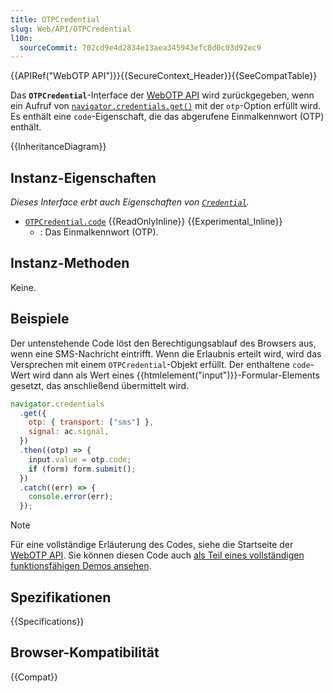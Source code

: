 ```yaml
---
title: OTPCredential
slug: Web/API/OTPCredential
l10n:
  sourceCommit: 702cd9e4d2834e13aea345943efc8d0c03d92ec9
---
```


{{APIRef("WebOTP API")}}{{SecureContext_Header}}{{SeeCompatTable}}

Das **`OTPCredential`**-Interface der [WebOTP API](/de/docs/Web/API/WebOTP_API) wird zurückgegeben, wenn ein Aufruf von [`navigator.credentials.get()`](/de/docs/Web/API/CredentialsContainer/get) mit der `otp`-Option erfüllt wird. Es enthält eine `code`-Eigenschaft, die das abgerufene Einmalkennwort (OTP) enthält.

{{InheritanceDiagram}}

## Instanz-Eigenschaften

_Dieses Interface erbt auch Eigenschaften von [`Credential`](/de/docs/Web/API/Credential)._

- [`OTPCredential.code`](/de/docs/Web/API/OTPCredential/code) {{ReadOnlyInline}} {{Experimental_Inline}}
  - : Das Einmalkennwort (OTP).

## Instanz-Methoden

Keine.

## Beispiele

Der untenstehende Code löst den Berechtigungsablauf des Browsers aus, wenn eine SMS-Nachricht eintrifft. Wenn die Erlaubnis erteilt wird, wird das Versprechen mit einem `OTPCredential`-Objekt erfüllt. Der enthaltene `code`-Wert wird dann als Wert eines {{htmlelement("input")}}-Formular-Elements gesetzt, das anschließend übermittelt wird.

```js
navigator.credentials
  .get({
    otp: { transport: ["sms"] },
    signal: ac.signal,
  })
  .then((otp) => {
    input.value = otp.code;
    if (form) form.submit();
  })
  .catch((err) => {
    console.error(err);
  });
```

> [!NOTE]
> Für eine vollständige Erläuterung des Codes, siehe die Startseite der [WebOTP API](/de/docs/Web/API/WebOTP_API). Sie können diesen Code auch [als Teil eines vollständigen funktionsfähigen Demos ansehen](https://web-otp.glitch.me/).

## Spezifikationen

{{Specifications}}

## Browser-Kompatibilität

{{Compat}}

